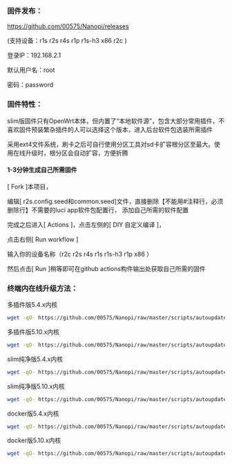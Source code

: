 ### 固件发布：
https://github.com/00575/Nanopi/releases

(支持设备：r1s r2s r4s r1p r1s-h3 x86 r2c )

登录IP：192.168.2.1 

默认用户名：root 

密码：password

### 固件特性：

slim版固件只有OpenWrt本体，但内置了“本地软件源”，包含大部分常用插件，不喜欢固件预装繁杂插件的人可以选择这个版本，进入后台软件包选装所需插件

采用ext4文件系统，刷卡之后可自行使用分区工具对sd卡扩容根分区至最大。使用在线升级时，根分区会自动扩容，方便折腾


#### 1-3分钟生成自己所需固件

[ Fork ]本项目，

编辑[ r2s.config.seed和common.seed]文件，直接删除【不能用#注释行，必须删除行】不需要的luci app软件包配置行， 添加自己所需的软件配置

完成之后进入[ Actions ]，点击左侧的[ DIY 自定义编译 ]，

点击右侧[ Run workflow ]

输入你的设备名称（r2c r2s r4s r1s r1s-h3 r1p x86 ）

然后点击[ Run ]稍等即可在github actions构件输出处获取自己所需的固件

### 终端内在线升级方法： 

多插件版5.4.x内核
```bash
wget -qO- https://github.com/00575/Nanopi/raw/master/scripts/autoupdate.sh | sh
```

多插件版5.10.x内核
```bash
wget -qO- https://github.com/00575/Nanopi/raw/master/scripts/autoupdate_5.10.x.sh | sh
```

slim纯净版5.4.x内核
```bash
wget -qO- https://github.com/00575/Nanopi/raw/master/scripts/autoupdate.sh | ver=-slim sh
```

slim纯净版5.10.x内核
```bash
wget -qO- https://github.com/00575/Nanopi/raw/master/scripts/autoupdate_5.10.x.sh | ver=-slim sh
```

docker版5.4.x内核
```bash
wget -qO- https://github.com/00575/Nanopi/raw/master/scripts/autoupdate.sh | ver=-with-docker sh
```

docker版5.10.x内核
```bash
wget -qO- https://github.com/00575/Nanopi/raw/master/scripts/autoupdate_5.10.x.sh | ver=-with-docker sh
```

